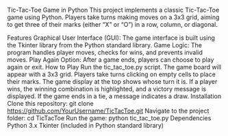 Tic-Tac-Toe Game in Python
This project implements a classic Tic-Tac-Toe game using Python. Players take turns making moves on a 3x3 grid, aiming to get three of their marks (either “X” or “O”) in a row, column, or diagonal.

Features
Graphical User Interface (GUI): The game interface is built using the Tkinter library from the Python standard library.
Game Logic: The program handles player moves, checks for wins, and prevents invalid moves.
Play Again Option: After a game ends, players can choose to play again or exit.
How to Play
Run the tic_tac_toe.py script.
The game board will appear with a 3x3 grid.
Players take turns clicking on empty cells to place their marks.
The game display at the top shows whose turn it is.
If a player wins, the winning combination is highlighted, and a victory message is displayed.
If the game ends in a tie, a message indicates a draw.
Installation
Clone this repository: git clone https://github.com/YourUsername/TicTacToe.git
Navigate to the project folder: cd TicTacToe
Run the game: python tic_tac_toe.py
Dependencies
Python 3.x
Tkinter (included in Python standard library)
